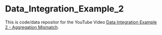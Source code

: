 # Data_Integration_Example_2
This is code/data repositor for the YouTube Video [Data Integration Example 2 - Aggregation Mismatch](https://youtu.be/47ycOBjlkF8). 
